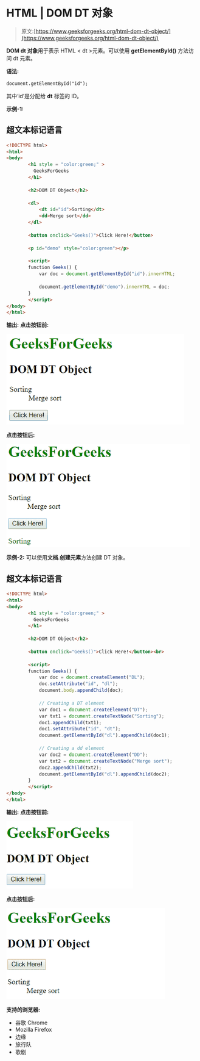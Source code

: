 # HTML | DOM DT 对象

> 原文:[https://www.geeksforgeeks.org/html-dom-dt-object/](https://www.geeksforgeeks.org/html-dom-dt-object/)

**DOM dt 对象**用于表示 HTML < dt >元素。可以使用 **getElementById()** 方法访问 dt 元素。

**语法:**

```html
document.getElementById("id"); 
```

其中‘id’是分配给 **dt** 标签的 ID。

**示例-1:**

## 超文本标记语言

```html
<!DOCTYPE html>
<html>
<body>
        <h1 style = "color:green;" >
          GeeksForGeeks
        </h1>

        <h2>DOM DT Object</h2>

        <dl>
            <dt id="id">Sorting</dt>
            <dd>Merge sort</dd>
        </dl>

        <button onclick="Geeks()">Click Here!</button>

        <p id="demo" style="color:green"></p>

        <script>
        function Geeks() {
            var doc = document.getElementById("id").innerHTML;

            document.getElementById("demo").innerHTML = doc;
        }
        </script>
</body>
</html>
```

**输出:**
**点击按钮前:**

![dt](img/bfe0963f6a2b619077ddd435022a770e.png)

**点击按钮后:**

![dt](img/5dffc5a152f5d0eccd98f5f1c17fba15.png)

**示例-2:** 可以使用**文档.创建元素**方法创建 DT 对象。

## 超文本标记语言

```html
<!DOCTYPE html>
<html>
<body>
        <h1 style = "color:green;" >
          GeeksForGeeks
        </h1>

        <h2>DOM DT Object</h2>

        <button onclick="Geeks()">Click Here!</button><br>

        <script>
        function Geeks() {
            var doc = document.createElement("DL");
            doc.setAttribute("id", "dl");
            document.body.appendChild(doc);

            // Creating a DT element
            var doc1 = document.createElement("DT");
            var txt1 = document.createTextNode("Sorting");
            doc1.appendChild(txt1);
            doc1.setAttribute("id", "dt");
            document.getElementById("dl").appendChild(doc1);

            // Creating a dd element
            var doc2 = document.createElement("DD");
            var txt2 = document.createTextNode("Merge sort");
            doc2.appendChild(txt2);
            document.getElementById("dl").appendChild(doc2);
        }
        </script>
</body>
</html>
```

**输出:**
**点击按钮前:**

![dt](img/78dc946b4c6537529bbb7eb69f38b725.png)

**点击按钮后:**

![dt](img/1c6ecc05da6f27c18e09556a5802e2b5.png)

**支持的浏览器:**

*   谷歌 Chrome
*   Mozilla Firefox
*   边缘
*   旅行队
*   歌剧